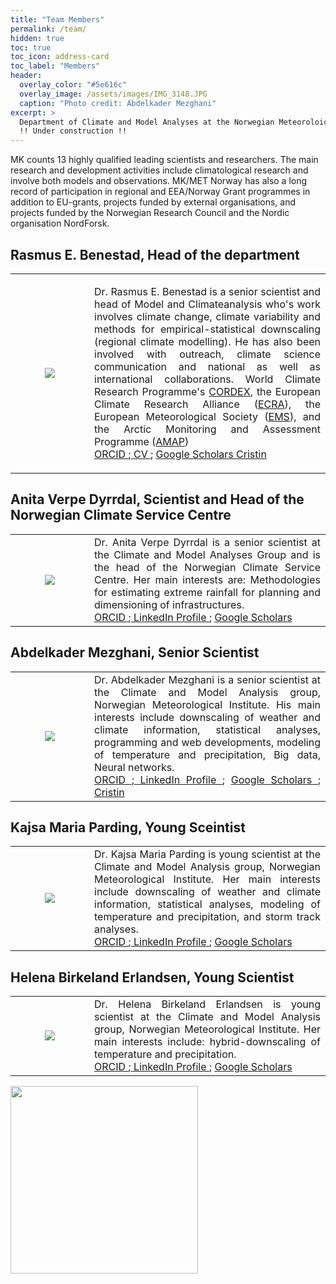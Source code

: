 ```yaml
---
title: "Team Members"
permalink: /team/
hidden: true
toc: true
toc_icon: address-card
toc_label: "Members" 
header:
  overlay_color: "#5e616c"
  overlay_image: /assets/images/IMG_3148.JPG
  caption: "Photo credit: Abdelkader Mezghani"
excerpt: >
  Department of Climate and Model Analyses at the Norwegian Meteoroloical Institute
  !! Under construction !!
---
```


MK counts 13 highly qualified leading scientists and researchers. The main research and development activities include climatological research and involve both models and observations. MK/MET Norway has also a long record of participation in regional and EEA/Norway Grant programmes in addition to EU-grants, projects funded by external organisations, and projects funded by the Norwegian Research Council and the Nordic organisation NordForsk.

## Rasmus E. Benestad, Head of the department
<table>
 <tr>
  <td width="25%" ><center> <img src="https://metno.github.io/mk-website/assets/images/bio/rasmus_MET_Norway.png"/> </center></td>
  <td align="justify">
 
  Dr. Rasmus E. Benestad is a senior scientist and head of Model and Climateanalysis who's work involves climate change, climate variability and methods for empirical-statistical downscaling (regional climate modelling). He has also been involved with outreach, climate science communication and national as well as international collaborations. World Climate Research Programme's <a href="https://cordex.org/domains/cordex-esd/">CORDEX</a>, the European Climate Research Alliance (<a href="http://www.ecra-climate.eu/about-us/executive-committee">ECRA</a>), the European Meteorological Society (<a href="https://www.emetsoc.org/about-ems/project-teams-committees/media-and-communication/">EMS</a>), and the Arctic Monitoring and Assessment Programme (<a href="https://www.amap.no/">AMAP</a>)<br>
 <a href="https://orcid.org/0000-0002-5969-4508"> ORCID </a>;<a href="https://docs.google.com/document/d/14Vnfk0DuEwSPCJgnTAwzx1woqk4TWoivlrS7tBFU2SA/edit?usp=sharing"> CV </a>; <a href="https://scholar.google.com/citations?user=KYAUZL4AAAAJ&hl=no"> Google Scholars </a> <a href="https://app.cristin.no/search.jsf?t=Rasmus%20Benestad&type=result"> Cristin </a>
 </td>
 </tr>
 </table>



## Anita Verpe Dyrrdal, Scientist and Head of the Norwegian Climate Service Centre
<table>
 <tr>
  <td width="25%" ><center> <img src="https://metno.github.io/mk-website/assets/images/bio/Anita_MET_Norway.png"/> </center></td>
  <td align="justify">
 Dr. Anita Verpe Dyrrdal is a senior scientist at the Climate and Model Analyses Group and is the head of the Norwegian Climate Service Centre. Her main interests are: Methodologies for estimating extreme rainfall for planning and dimensioning of infrastructures.<br>
 <a href=""> ORCID </a>;<a href=""> LinkedIn Profile </a>; <a href=""> Google Scholars </a>
 </td>
 </tr>
 </table>

## Abdelkader Mezghani, Senior Scientist
 <table>
 <tr>
  <td width="25%" ><center> <img src="https://metno.github.io/mk-website/assets/images/bio/abdelkader_metno.jpg"/> </center></td>
  <td align="justify">
 Dr. Abdelkader Mezghani is a senior scientist at the Climate and Model Analysis group, Norwegian Meteorological Institute. His main interests include downscaling of weather and climate information, statistical analyses, programming and web developments, modeling of temperature and precipitation, Big data, Neural networks.<br>
 <a href="https://orcid.org/0000-0003-2825-5884"> ORCID </a>;<a href="https://no.linkedin.com/in/abdelkader-mezghani-8a3aa127"> LinkedIn Profile </a>; <a href="https://scholar.google.com/citations?user=oeIMYnUAAAAJ&hl=en"> Google Scholars </a>; <a href="https://app.cristin.no/persons/show.jsf?id=764228"> Cristin </a> 
 </td>
 </tr>
 </table>

## Kajsa Maria Parding, Young Sceintist
<table>
 <tr>
  <td width="25%" ><center> <img src="https://metno.github.io/mk-website/assets/images/bio/kajsa_MET_Norway.png"/> </center></td>
  <td align="justify">
 Dr. Kajsa Maria Parding is young scientist at the Climate and Model Analysis group, Norwegian Meteorological Institute. Her main interests include downscaling of weather and climate information, statistical analyses, modeling of temperature and precipitation, and storm track analyses.<br>
 <a href=""> ORCID </a>;<a href=""> LinkedIn Profile </a>; <a href=""> Google Scholars </a>
 </td>
 </tr>
 </table>

## Helena Birkeland Erlandsen, Young Scientist
<table>
 <tr>
  <td width="25%" ><center> <img src="https://metno.github.io/mk-website/assets/images/bio/helene_MET_Norway.png"/> </center></td>
  <td align="justify">
 Dr. Helena Birkeland Erlandsen is young scientist at the Climate and Model Analysis group, Norwegian Meteorological Institute. Her main interests include: hybrid-downscaling of temperature and precipitation. <br>
 <a href=""> ORCID </a>;<a href=""> LinkedIn Profile </a>; <a href=""> Google Scholars </a>
 </td>
 </tr>
 </table>


<img src="https://metno.github.io/mk-website/assets/images/Met_RGB_Horisontal_ENG.jpg" width="300"/>
